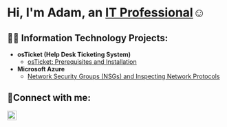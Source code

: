<h1>Hi, I'm Adam, an <a href="https://www.linkedin.com/in/adam-kelker/">IT Professional</a>☺</h1>

<h2>👨‍💻 Information Technology Projects:</h2>

- <b>osTicket (Help Desk Ticketing System)</b>
  - [osTicket: Prerequisites and Installation](https://github.com/adamkelker/osticket-prereqs)
- <b>Microsoft Azure</b>
  - [Network Security Groups (NSGs) and Inspecting Network Protocols](https://github.com/adamkelker/azure-network-protocols)

<h2>🤳Connect with me:</h2>

[<img align="left" alt="Josh | LinkedIn" width="22px" src="https://cdn.jsdelivr.net/npm/simple-icons@v3/icons/linkedin.svg" />][linkedin]

[linkedin]: https://www.linkedin.com/in/adam-kelker/
